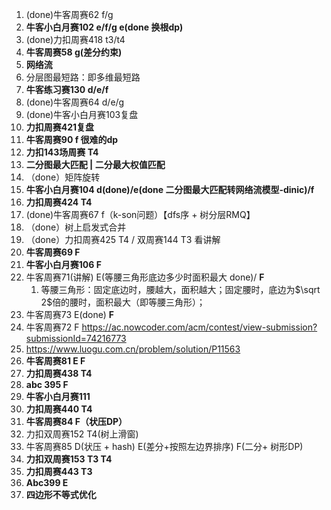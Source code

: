 1. (done)牛客周赛62 f/g 
2. **牛客小白月赛102 e/f/g  e(done 换根dp)**
3. (done)力扣周赛418 t3/t4
4. **牛客周赛58 g(差分约束)**
5. **网络流**
6. 分层图最短路：即多维最短路
7. **牛客练习赛130 d/e/f**
8. (done)牛客周赛64 d/e/g 
9. (done)牛客小白月赛103复盘
10. **力扣周赛421复盘**
11. **牛客周赛90  f 很难的dp**
12. **力扣143场周赛 T4**
13. **二分图最大匹配 | 二分最大权值匹配**
14. （done）矩阵旋转
15. **牛客小白月赛104 d(done)/e(done 二分图最大匹配转网络流模型-dinic)/f**
16. **力扣周赛424 T4**
17. (done)牛客周赛67 f（k-son问题）【dfs序 + 树分层RMQ】
18. （done）树上启发式合并
19. （done）力扣周赛425 T4 / 双周赛144 T3 看讲解
20. **牛客周赛69 F**
21. **牛客小白月赛106 F**
22. 牛客周赛71(讲解) E(等腰三角形底边多少时面积最大 done)/ **F** 
    1. 等腰三角形：固定底边时，腰越大，面积越大；固定腰时，底边为$\sqrt 2$倍的腰时，面积最大（即等腰三角形）；
23. 牛客周赛73 E(done)  **F**
24. 牛客周赛72 F https://ac.nowcoder.com/acm/contest/view-submission?submissionId=74216773
25. https://www.luogu.com.cn/problem/solution/P11563
26. **牛客周赛81 E F**
27. **力扣周赛438 T4**
28. **abc 395 F**
29. **牛客小白月赛111**
30. **力扣周赛440 T4**
31. **牛客周赛84 F（状压DP）**
32. 力扣双周赛152 T4(树上滑窗)
33. 牛客周赛85 D(状压 + hash) E(差分+按照左边界排序) F(二分+ 树形DP)
34. **力扣双周赛153 T3 T4**
35. **力扣周赛443 T3**
36. **Abc399 E**
37. **四边形不等式优化**
